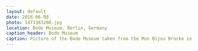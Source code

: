 ```yaml
---
layout: default
date: 2016-06-08
photo: 1473363200.jpg
location: Bode Museum, Berlin, Germany
caption_header: Bode Museum
caption: Picture of the Bode Museum taken from the Mon Bijou Brücke in Berlin. I went there to have a BBQ for Sabine's birthday :)
---
```

